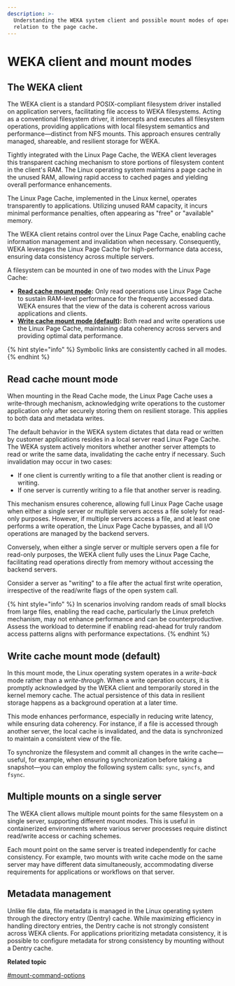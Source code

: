```yaml
---
description: >-
  Understanding the WEKA system client and possible mount modes of operation in
  relation to the page cache.
---
```


# WEKA client and mount modes

## The WEKA client

The WEKA client is a standard POSIX-compliant filesystem driver installed on application servers, facilitating file access to WEKA filesystems. Acting as a conventional filesystem driver, it intercepts and executes all filesystem operations, providing applications with local filesystem semantics and performance—distinct from NFS mounts. This approach ensures centrally managed, shareable, and resilient storage for WEKA.

Tightly integrated with the Linux Page Cache, the WEKA client leverages this transparent caching mechanism to store portions of filesystem content in the client's RAM. The Linux operating system maintains a page cache in the unused RAM, allowing rapid access to cached pages and yielding overall performance enhancements.

The Linux Page Cache, implemented in the Linux kernel, operates transparently to applications. Utilizing unused RAM capacity, it incurs minimal performance penalties, often appearing as "free" or "available" memory.

The WEKA client retains control over the Linux Page Cache, enabling cache information management and invalidation when necessary. Consequently, WEKA leverages the Linux Page Cache for high-performance data access, ensuring data consistency across multiple servers.

A filesystem can be mounted in one of two modes with the Linux Page Cache:

* [**Read cache mount mode**](weka-client-and-mount-modes.md#read-cache-mount-mode)**:** Only read operations use Linux Page Cache to sustain RAM-level performance for the frequently accessed data. WEKA ensures that the view of the data is coherent across various applications and clients.
* [**Write cache mount mode (default)**](weka-client-and-mount-modes.md#write-cache-mount-mode-default)**:** Both read and write operations use the Linux Page Cache, maintaining data coherency across servers and providing optimal data performance.

{% hint style="info" %}
Symbolic links are consistently cached in all modes.
{% endhint %}

## **R**ead cache mount mode

When mounting in the Read Cache mode, the Linux Page Cache uses a write-through mechanism, acknowledging write operations to the customer application only after securely storing them on resilient storage. This applies to both data and metadata writes.

The default behavior in the WEKA system dictates that data read or written by customer applications resides in a local server read Linux Page Cache. The WEKA system actively monitors whether another server attempts to read or write the same data, invalidating the cache entry if necessary. Such invalidation may occur in two cases:

* If one client is currently writing to a file that another client is reading or writing.
* If one server is currently writing to a file that another server is reading.

This mechanism ensures coherence, allowing full Linux Page Cache usage when either a single server or multiple servers access a file solely for read-only purposes. However, if multiple servers access a file, and at least one performs a write operation, the Linux Page Cache bypasses, and all I/O operations are managed by the backend servers.

Conversely, when either a single server or multiple servers open a file for read-only purposes, the WEKA client fully uses the Linux Page Cache, facilitating read operations directly from memory without accessing the backend servers.

Consider a server as "writing" to a file after the actual first write operation, irrespective of the read/write flags of the open system call.

{% hint style="info" %}
In scenarios involving random reads of small blocks from large files, enabling the read cache, particularly the Linux prefetch mechanism, may not enhance performance and can be counterproductive. Assess the workload to determine if enabling read-ahead for truly random access patterns aligns with performance expectations.
{% endhint %}

## Write cache mount mode (default)

In this mount mode, the Linux operating system operates in a _write-back_ mode rather than a _write-through_. When a write operation occurs, it is promptly acknowledged by the WEKA client and temporarily stored in the kernel memory cache. The actual persistence of this data in resilient storage happens as a background operation at a later time.

This mode enhances performance, especially in reducing write latency, while ensuring data coherency. For instance, if a file is accessed through another server, the local cache is invalidated, and the data is synchronized to maintain a consistent view of the file.

To synchronize the filesystem and commit all changes in the write cache—useful, for example, when ensuring synchronization before taking a snapshot—you can employ the following system calls: `sync`, `syncfs`, and `fsync`.

## Multiple mounts on a single server

The WEKA client allows multiple mount points for the same filesystem on a single server, supporting different mount modes. This is useful in containerized environments where various server processes require distinct read/write access or caching schemes.

Each mount point on the same server is treated independently for cache consistency. For example, two mounts with write cache mode on the same server may have different data simultaneously, accommodating diverse requirements for applications or workflows on that server.

## Metadata management

Unlike file data, file metadata is managed in the Linux operating system through the directory entry (Dentry) cache. While maximizing efficiency in handling directory entries, the Dentry cache is not strongly consistent across WEKA clients. For applications prioritizing metadata consistency, it is possible to configure metadata for strong consistency by mounting without a Dentry cache.

**Related topic**

[#mount-command-options](../weka-filesystems-and-object-stores/mounting-filesystems/#mount-command-options "mention")
